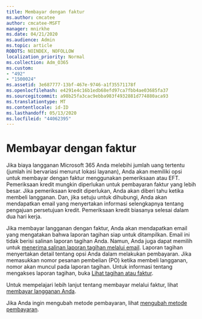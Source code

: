 ```yaml
---
title: Membayar dengan faktur
ms.author: cmcatee
author: cmcatee-MSFT
manager: mnirkhe
ms.date: 04/21/2020
ms.audience: Admin
ms.topic: article
ROBOTS: NOINDEX, NOFOLLOW
localization_priority: Normal
ms.collection: Adm_O365
ms.custom:
- "492"
- "1500024"
ms.assetid: 3e687777-13bf-467e-9746-a1f35571178f
ms.openlocfilehash: e4291e4c16b1edb68efd97ca7fbb4ae03685fa37
ms.sourcegitcommit: a98b25fa3cac9ebba983f4932881d774880aca93
ms.translationtype: MT
ms.contentlocale: id-ID
ms.lasthandoff: 05/13/2020
ms.locfileid: "44062395"
---
```

# <a name="pay-by-invoice"></a>Membayar dengan faktur

Jika biaya langganan Microsoft 365 Anda melebihi jumlah uang tertentu (jumlah ini bervariasi menurut lokasi layanan), Anda akan memiliki opsi untuk membayar dengan faktur menggunakan pemeriksaan atau EFT. Pemeriksaan kredit mungkin diperlukan untuk pembayaran faktur yang lebih besar. Jika pemeriksaan kredit diperlukan, Anda akan diberi tahu ketika membeli langganan. Dan, jika setuju untuk dihubungi, Anda akan mendapatkan email yang menyertakan informasi selengkapnya tentang pengajuan persetujuan kredit. Pemeriksaan kredit biasanya selesai dalam dua hari kerja.
  
Jika membayar langganan dengan faktur, Anda akan mendapatkan email yang mengatakan bahwa laporan tagihan siap untuk ditampilkan. Email ini tidak berisi salinan laporan tagihan Anda. Namun, Anda juga dapat memilih untuk [menerima salinan laporan tagihan melalui email](https://docs.microsoft.com/microsoft-365/commerce/billing-and-payments/pay-for-your-subscription#receive-a-copy-of-your-billing-statement-in-email). Laporan tagihan menyertakan detail tentang opsi Anda dalam melakukan pembayaran. Jika memasukkan nomor pesanan pembelian (PO) ketika membeli langganan, nomor akan muncul pada laporan tagihan. Untuk informasi tentang mengakses laporan tagihan, buka [Lihat tagihan atau faktur](https://docs.microsoft.com/microsoft-365/commerce/billing-and-payments/view-your-bill-or-invoice).
  
Untuk mempelajari lebih lanjut tentang membayar melalui faktur, lihat [membayar langganan Anda](https://docs.microsoft.com/microsoft-365/commerce/billing-and-payments/pay-for-your-subscription).
  
Jika Anda ingin mengubah metode pembayaran, lihat [mengubah metode pembayaran](https://docs.microsoft.com/microsoft-365/commerce/billing-and-payments/change-payment-method).